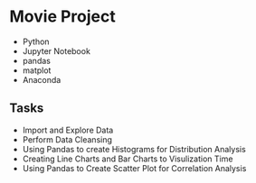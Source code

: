 # Movie Project
* Python
* Jupyter Notebook
* pandas
* matplot
* Anaconda

## Tasks
* Import and Explore Data
* Perform Data Cleansing
* Using Pandas to create Histograms for Distribution Analysis
* Creating Line Charts and Bar Charts to Visulization Time
* Using Pandas to Create Scatter Plot for Correlation Analysis
